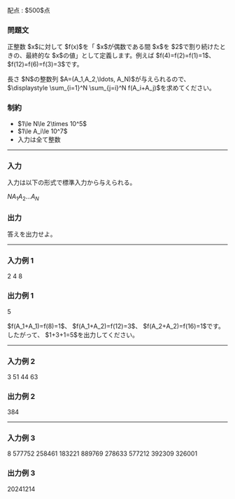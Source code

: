 
<div>

<span>

<span>

<p>
配点 : $500$点
</p>

<div>

<section>

### **問題文**

<p>
正整数 $x$に対して $f(x)$を「 $x$が偶数である間 $x$を $2$で割り続けたときの、最終的な $x$の値」として定義します。例えば $f(4)=f(2)=f(1)=1$、 $f(12)=f(6)=f(3)=3$です。
</p>

<p>
長さ $N$の整数列 $A=(A_1,A_2,\ldots, A_N)$が与えられるので、 $\displaystyle \sum_{i=1}^N \sum_{j=i}^N f(A_i+A_j)$を求めてください。
</p>

</section>

</div>

<div>

<section>

### **制約**

<ul>

<li>
$1\le N\le 2\times 10^5$
</li>

<li>
$1\le A_i\le 10^7$
</li>

<li>
入力は全て整数
</li>

</ul>

</section>

</div>

---

<div>

<div>

<section>

### **入力**

<p>
入力は以下の形式で標準入力から与えられる。
</p>

<div>

$N$$A_1$$A_2$$\ldots$$A_N$
</div>

</section>

</div>

<div>

<section>

### **出力**

<p>
答えを出力せよ。
</p>

</section>

</div>

</div>

---

<div>

<section>

### **入力例 1**

<div>

2
4 8

</div>

</section>

</div>

<div>

<section>

### **出力例 1**

<div>

5

</div>

<p>
$f(A_1+A_1)=f(8)=1$、 $f(A_1+A_2)=f(12)=3$、 $f(A_2+A_2)=f(16)=1$です。したがって、 $1+3+1=5$を出力してください。
</p>

</section>

</div>

---

<div>

<section>

### **入力例 2**

<div>

3
51 44 63

</div>

</section>

</div>

<div>

<section>

### **出力例 2**

<div>

384

</div>

</section>

</div>

---

<div>

<section>

### **入力例 3**

<div>

8
577752 258461 183221 889769 278633 577212 392309 326001

</div>

</section>

</div>

<div>

<section>

### **出力例 3**

<div>

20241214

</div>

</section>

</div>

</span>

</span>

</div>
